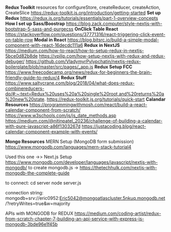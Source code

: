 **Redux Toolkit**
resources for configureStore, createReducer, createAction, CreateSlice
https://redux-toolkit.js.org/introduction/getting-started
**Set up Redux**
https://redux.js.org/tutorials/essentials/part-1-overview-concepts
**How I set up Sass/Boostrap**
https://blog.zack.computer/style-nextjs-with-bootstrap-5-sass-and-purgecss
**OnClick Table React**
https://stackoverflow.com/questions/37771316/react-triggering-click-event-on-table-row
**Modal in React**
https://blog.bitsrc.io/build-a-simple-modal-component-with-react-16decdc111a6
**Redux in NextJS**
https://medium.com/how-to-react/how-to-setup-redux-in-nextjs-5bce0d82b8de
https://vpilip.com/how-setup-nextjs-with-redux-and-redux-debuger/
https://github.com/VladymyrPylypchatin/nextjs-redux-boilerplate/blob/master/src/pages/_app.js
**Redux Setup FCC**
https://www.freecodecamp.org/news/redux-for-beginners-the-brain-friendly-guide-to-redux/4
**Redux Stuff**
https://www.saltycrane.com/blog/2018/04/what-does-redux-combinereducers-do/#:~:text=Redux%20uses%20a%20single%20root,and%20returns%20a%20new%20state.
https://redux-toolkit.js.org/tutorials/quick-start
**Calandar Resources**
https://programmingwithmosh.com/react/build-a-react-calendar-component-from-scratch/
https://www.w3schools.com/js/js_date_methods.asp
https://medium.com/@nitinpatel_20236/challenge-of-building-a-calendar-with-pure-javascript-a86f1303267d
https://justacoding.blog/react-calendar-component-example-with-events/

**Mongo Resources**
MERN Setup (MongoDB form submission) 
https://www.mongodb.com/languages/mern-stack-tutorial4

Used this one ->> Next.js Setup
https://www.mongodb.com/developer/languages/javascript/nextjs-with-mongodb/
    to create mongodb.js -> https://thetechhulk.com/nextjs-with-mongodb-the-complete-guide

to connect:
    cd server
    node server.js

connection string: mongodb+srv://eric0952:Eric5042@mongoatlascluster.5nkuq.mongodb.net/?retryWrites=true&w=majority

APIs with MONGODB for REDUX 
https://medium.com/coding-artist/redux-from-scratch-chapter-7-building-an-api-service-with-express-js-mongodb-3bde96e1f45b